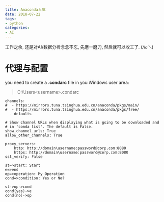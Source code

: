 ```yaml
---
title: Anaconda入坑
date: 2018-07-22
tags: 
- python
categories:
- AI
---
```

工作之余, 还是对AI/数据分析念念不忘, 先磨一磨刀, 然后就可以收工了. (*/ω＼*)
<!--more-->
# 代理与配置
you need to create a  **.condarc**  file in you Windows user area:
>C:\Users\<username>\.condarc
```
channels:
#  - https://mirrors.tuna.tsinghua.edu.cn/anaconda/pkgs/main/
#  - https://mirrors.tuna.tsinghua.edu.cn/anaconda/pkgs/free/
  - defaults

# Show channel URLs when displaying what is going to be downloaded and
# in 'conda list'. The default is False.
show_channel_urls: True
allow_other_channels: True

proxy_servers:
    http: http://domain\username:password@corp.com:8080
    https: http://domain\username:password@corp.com:8080
ssl_verify: False

```

```mermaid
st=>start: Start  
e=>end  
op=>operation: My Operation  
cond=>condition: Yes or No?  
  
st->op->cond  
cond(yes)->e  
cond(no)->op
```

<!--stackedit_data:
eyJoaXN0b3J5IjpbMTE5MTEyMDk4MSwtMjQ5Mjc1MDY3XX0=
-->